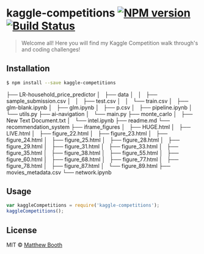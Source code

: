 # kaggle-competitions [![NPM version](https://badge.fury.io/js/kaggle-competitions.svg)](https://npmjs.org/package/kaggle-competitions) [![Build Status](https://travis-ci.org/lordbounties/kaggle-competitions.svg?branch=master)](https://travis-ci.org/lordbounties/kaggle-competitions)

> Welcome all! Here you will find my Kaggle Competition walk through's and coding challenges!

## Installation

```sh
$ npm install --save kaggle-competitions
```


├── LR-household_price_predictor
│   ├── data
│   │   ├── sample_submission.csv
│   │   ├── test.csv
│   │   └── train.csv
│   ├── glm-blank.ipynb
│   ├── glm.ipynb
│   ├── p.csv
│   ├── pipeline.ipynb
│   └── utils.py
├── ai-navigation
│   └── main.py
├── monte_carlo
│   ├── New Text Document.txt
│   └── intel.ipynb
├── readme.md
└── recommendation_system
    ├── iframe_figures
    │   ├── HUGE.html
    │   ├── LIVE.html
    │   ├── figure_22.html
    │   ├── figure_23.html
    │   ├── figure_24.html
    │   ├── figure_25.html
    │   ├── figure_28.html
    │   ├── figure_29.html
    │   ├── figure_31.html
    │   ├── figure_33.html
    │   ├── figure_35.html
    │   ├── figure_38.html
    │   ├── figure_55.html
    │   ├── figure_60.html
    │   ├── figure_68.html
    │   ├── figure_77.html
    │   ├── figure_78.html
    │   ├── figure_87.html
    │   └── figure_89.html
    ├── movies_metadata.csv
    └── network.ipynb




## Usage

```js
var kaggleCompetitions = require('kaggle-competitions');
kaggleCompetitions();
```

## License

MIT © [Matthew Booth](datascienceverse.net)
